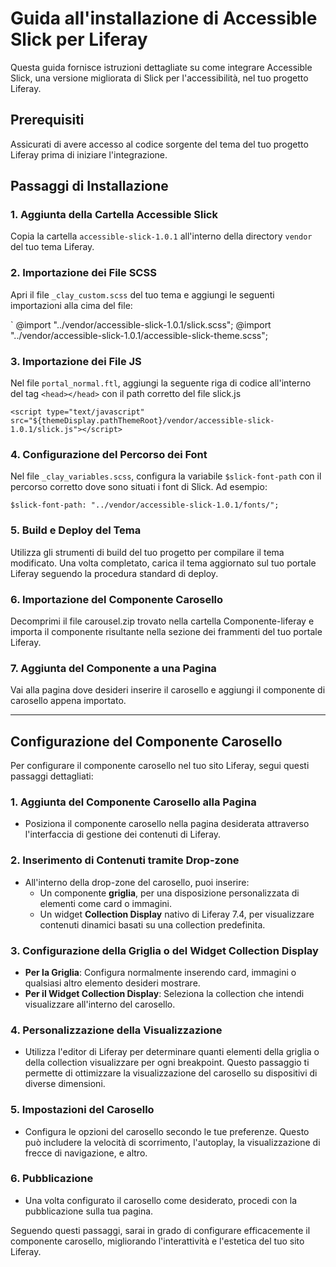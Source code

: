 # Guida all'installazione di Accessible Slick per Liferay

Questa guida fornisce istruzioni dettagliate su come integrare Accessible Slick, una versione migliorata di Slick per l'accessibilità, nel tuo progetto Liferay.

## Prerequisiti

Assicurati di avere accesso al codice sorgente del tema del tuo progetto Liferay prima di iniziare l'integrazione.

## Passaggi di Installazione

### 1. Aggiunta della Cartella Accessible Slick

Copia la cartella `accessible-slick-1.0.1` all'interno della directory `vendor` del tuo tema Liferay.

### 2. Importazione dei File SCSS

Apri il file `_clay_custom.scss` del tuo tema e aggiungi le seguenti importazioni alla cima del file:

`
@import "../vendor/accessible-slick-1.0.1/slick.scss";
@import "../vendor/accessible-slick-1.0.1/accessible-slick-theme.scss";

### 3. Importazione dei File JS
Nel file `portal_normal.ftl`, aggiungi la seguente riga di codice all'interno del tag `<head></head>` con il path corretto del file slick.js 

`<script type="text/javascript" src="${themeDisplay.pathThemeRoot}/vendor/accessible-slick-1.0.1/slick.js"></script>`

### 4. Configurazione del Percorso dei Font
Nel file `_clay_variables.scss`, configura la variabile `$slick-font-path` con il percorso corretto dove sono situati i font di Slick. Ad esempio:

`$slick-font-path: "../vendor/accessible-slick-1.0.1/fonts/";`

### 5. Build e Deploy del Tema
Utilizza gli strumenti di build del tuo progetto per compilare il tema modificato. Una volta completato, carica il tema aggiornato sul tuo portale Liferay seguendo la procedura standard di deploy.

### 6. Importazione del Componente Carosello
Decomprimi il file carousel.zip trovato nella cartella Componente-liferay e importa il componente risultante nella sezione dei frammenti del tuo portale Liferay.

### 7. Aggiunta del Componente a una Pagina
Vai alla pagina dove desideri inserire il carosello e aggiungi il componente di carosello appena importato.

---

## Configurazione del Componente Carosello

Per configurare il componente carosello nel tuo sito Liferay, segui questi passaggi dettagliati:

### 1. Aggiunta del Componente Carosello alla Pagina

- Posiziona il componente carosello nella pagina desiderata attraverso l'interfaccia di gestione dei contenuti di Liferay.

### 2. Inserimento di Contenuti tramite Drop-zone

- All'interno della drop-zone del carosello, puoi inserire:
  - Un componente **griglia**, per una disposizione personalizzata di elementi come card o immagini.
  - Un widget **Collection Display** nativo di Liferay 7.4, per visualizzare contenuti dinamici basati su una collection predefinita.

### 3. Configurazione della Griglia o del Widget Collection Display

- **Per la Griglia**: Configura normalmente inserendo card, immagini o qualsiasi altro elemento desideri mostrare.
- **Per il Widget Collection Display**: Seleziona la collection che intendi visualizzare all'interno del carosello.

### 4. Personalizzazione della Visualizzazione

- Utilizza l'editor di Liferay per determinare quanti elementi della griglia o della collection visualizzare per ogni breakpoint. Questo passaggio ti permette di ottimizzare la visualizzazione del carosello su dispositivi di diverse dimensioni.

### 5. Impostazioni del Carosello

- Configura le opzioni del carosello secondo le tue preferenze. Questo può includere la velocità di scorrimento, l'autoplay, la visualizzazione di frecce di navigazione, e altro.

### 6. Pubblicazione

- Una volta configurato il carosello come desiderato, procedi con la pubblicazione sulla tua pagina.

Seguendo questi passaggi, sarai in grado di configurare efficacemente il componente carosello, migliorando l'interattività e l'estetica del tuo sito Liferay.


